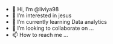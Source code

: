 - 👋 Hi, I’m @liviya98
- 👀 I’m interested in jesus
- 🌱 I’m currently learning Data analytics
- 💞️ I’m looking to collaborate on ...
- 📫 How to reach me ...

<!---
liviya98/liviya98 is a ✨ special ✨ repository because its `README.md` (this file) appears on your GitHub profile.
You can click the Preview link to take a look at your changes.
--->
